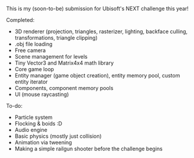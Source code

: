 This is my (soon-to-be) submission for Ubisoft's NEXT challenge this year!

Completed:
- 3D renderer (projection, triangles, rasterizer, lighting, backface culling, transformations, triangle clipping)
- .obj file loading
- Free camera
- Scene management for levels
- Tiny Vector3 and Matrix4x4 math library
- Core game loop
- Entity manager (game object creation), entity memory pool, custom entity iterator
- Components, component memory pools
- UI (mouse raycasting)

To-do:
- Particle system
- Flocking & boids :D
- Audio engine
- Basic physics (mostly just collision)
- Animation via tweening
- Making a simple railgun shooter before the challenge begins
